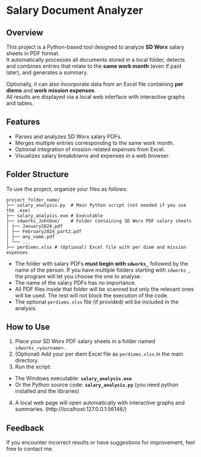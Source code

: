 # Salary Document Analyzer

## Overview

This project is a Python-based tool designed to analyze **SD Worx** salary sheets in PDF format.  
It automatically processes all documents stored in a local folder, detects and combines entries that relate to the **same work month** (even if paid later), and generates a summary.

Optionally, it can also incorporate data from an Excel file containing **per diems** and **work mission expenses**.  
All results are displayed via a local web interface with interactive graphs and tables.

## Features

- Parses and analyzes SD Worx salary PDFs.
- Merges multiple entries corresponding to the same work month.
- Optional integration of mission-related expenses from Excel.
- Visualizes salary breakdowns and expenses in a web browser.


## Folder Structure

To use the project, organize your files as follows:

```
project_folder_name/
├── salary_analysis.py  # Main Python script (not needed if you use the .exe)
├── salary_analysis.exe # Executable
├── sdworks_JohnDoe/    # Folder containing SD Worx PDF salary sheets
│ ├── January2024.pdf
│ ├── February2024_part2.pdf
│ ├── any_name.pdf
│ └── ...
├── perdiems.xlsx # (Optional) Excel file with per diem and mission expenses
```

- The folder with salary PDFs **must begin with `sdworks_`** followed by the name of the person. If you have multiple folders starting with `sdworks_`, the program will let you choose the one to analyse. 
- The name of the salary PDFs has no importance. 
- All PDF files inside that folder will be scanned but only the relevant ones will be used. The rest will not block the execution of the code. 
- The optional `perdiems.xlsx` file (if provided) will be included in the analysis.

## How to Use

1. Place your SD Worx PDF salary sheets in a folder named `sdworks_<yourname>`.
2. (Optional) Add your per diem Excel file as `perdiems.xlsx` in the main directory.
3. Run the script:
 - The Windows executable: **`salary_analysis.exe`**
 - Or the Python source code: **`salary_analysis.py`** (you need python installed and the libraries)
4. A local web page will open automatically with interactive graphs and summaries. (http://localhost:127.0.0.1:56146/)

## Feedback

If you encounter incorrect results or have suggestions for improvement, feel free to contact me.